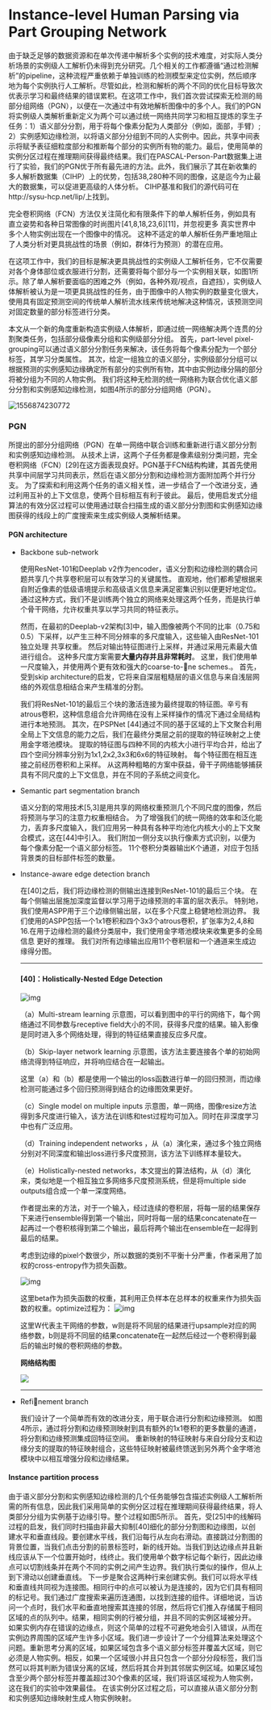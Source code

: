 # Instance-level Human Parsing via Part Grouping Network 

由于缺乏足够的数据资源和在单次传递中解析多个实例的技术难度，对实际人类分析场景的实例级人工解析仍未得到充分研究。几个相关的工作都遵循“通过检测解析”的pipeline，这种流程严重依赖于单独训练的检测模型来定位实例，然后顺序地为每个实例执行人工解析。尽管如此，检测和解析的两个不同的优化目标导致次优表示学习和最终结果的错误累积。在这项工作中，我们首次尝试探索无检测的局部分组网络（PGN），以便在一次通过中有效地解析图像中的多个人。我们的PGN将实例级人类解析重新定义为两个可以通过统一网络共同学习和相互提炼的孪生子任务：1）语义部分分割，用于将每个像素分配为人类部分（例如，面部，手臂）; 2）实例感知边缘检测，以将语义部分分组到不同的人实例中。因此，共享中间表示将赋予表征细粒度部分和推断每个部分的实例所有物的能力。最后，使用简单的实例分区过程在推理期间获得最终结果。我们在PASCAL-Person-Part数据集上进行了实验，我们的PGN优于所有最先进的方法。此外，我们展示了其在新收集的多人解析数据集（CIHP）上的优势，包括38,280种不同的图像，这是迄今为止最大的数据集，可以促进更高级的人体分析。 CIHP基准和我们的源代码可在http://sysu-hcp.net/lip/上找到。

完全卷积网络（FCN）方法仅关注简化和有限条件下的单人解析任务，例如具有直立姿势和各种日常图像的时尚图片[41,8,18,23,6][11]，并忽视更多 真实世界中多个人物实例出现在一个图像中的情况。 这种不适定的单人解析任务严重地阻止了人类分析对更具挑战性的场景（例如，群体行为预测）的潜在应用。 

在这项工作中，我们的目标是解决更具挑战性的实例级人工解析任务，它不仅需要对各个身体部位或衣服进行分割，还需要将每个部分与一个实例相关联，如图1所示。除了单人解析要面临的困难之外（例如，各种外观/视点，自遮挡），实例级人体解析被认为是一项更具挑战性的任务，由于图像中的人物实例的数量变化很大，使用具有固定预测空间的传统单人解析流水线来传统地解决这种情况，该预测空间对固定数量的部分标签进行分类。

本文从一个新的角度重新构造实例级人体解析，即通过统一网络解决两个连贯的分割聚类任务，包括部分级像素分组和实例级部分分组。 首先，part-level pixel-grouping可以通过语义部分分割任务来解决，该任务将每个像素分配为一个部分标签，其学习分类属性。 其次，给定一组独立的语义部分，实例级部分分组可以根据预测的实例感知边缘确定所有部分的实例所有物，其中由实例边缘分隔的部分将被分组为不同的人物实例。 我们将这种无检测的统一网络称为联合优化语义部分分割和实例感知边缘检测，如图4所示的部分分组网络（PGN）。

![1556874230772](http://pqz0lv0o0.bkt.clouddn.com/1556874230772.png)

### PGN

所提出的部分分组网络（PGN）在单一网络中联合训练和重新进行语义部分分割和实例感知边缘检测。 从技术上讲，这两个子任务都是像素级别分类问题，完全卷积网络（FCN）[29]在这方面表现良好。PGN基于FCN结构构建，其首先使用共享中间层学习共同表示，然后在语义部分分割和边缘检测方面附加两个并行分支。 为了探索和利用这两个任务的语义相关性，进一步结合了一个改进分支，通过利用互补的上下文信息，使两个目标相互有利于彼此。 最后，使用启发式分组算法的有效分区过程可以使用通过联合扫描生成的语义部分分割图和实例感知边缘图获得的线段上的广度搜索来生成实例级人类解析结果。

#### 

#### PGN architecture

- Backbone sub-network

  使用ResNet-101和Deeplab v2作为encoder，语义分割和边缘检测的耦合问题共享几个共享卷积层可以有效学习的关键属性。 直观地，他们都希望根据来自附近像素的低级语境提示和高级语义信息来满足密集识别以便更好地定位。 通过这种方式，我们不是训练两个独立的网络来处理这两个任务，而是执行单个骨干网络，允许权重共享以学习共同的特征表示。

  然而，在最初的Deeplab-v2架构[3]中，输入图像被两个不同的比率（0.75和0.5）下采样，以产生三种不同分辨率的多尺度输入，这些输入由ResNet-101独立处理 共享权重。 然后对输出特征图进行上采样，并通过采用元素最大值进行组合。 这种多尺度方案需要**大量内存并且非常耗时**。 这里，我们使用单一尺度输入，并使用两个更有效和强大的coarse-to-ne schemes.。 首先，受到skip architecture的启发，它将来自深层粗糙层的语义信息与来自浅层网络的外观信息相结合来产生精准的分割。

  我们将ResNet-101的最后三个块的激活连接为最终提取的特征图。辛亏有atrous卷积，这种信息组合允许网络在没有上采样操作的情况下通过全局结构进行本地预测。 其次，在PSPNet [44]通过不同的基于区域的上下文聚合利用全局上下文信息的能力之后，我们在最终分类层之前的提取的特征映射之上使用金字塔池模块。 提取的特征图与四种不同的内核大小进行平均合并，给出了四个空间分辨率分别为1x1,2x2,3x3和6x6的特征映射。 每个特征图在相互连接之前经历卷积和上采样。 从这两种粗略的方案中获益，骨干子网络能够捕获具有不同尺度的上下文信息，并在不同的子系统之间变化。

- Semantic part segmentation branch

  语义分割的常用技术[5,3]是用共享的网络权重预测几个不同尺度的图像，然后将预测与学习的注意力权重相结合。 为了增强我们的统一网络的效率和泛化能力，丢弃多尺度输入，我们应用另一种具有各种平均池化内核大小的上下文聚合模式，这在[44]中引入。 我们附加一侧分支以执行像素方式识别，以便为每个像素分配一个语义部分标签。 11个卷积分类器输出K个通道，对应于包括背景类的目标部件标签的数量。

- Instance-aware edge detection branch

  在[40]之后，我们将边缘检测的侧输出连接到ResNet-101的最后三个块。 在每个侧输出层施加深度监督以学习用于边缘预测的丰富的层次表示。 特别地，我们使用ASPP用于三个边缘侧输出层，以在多个尺度上稳健地检测边界。 我们使用的ASPP包括一个1x1卷积和四个3x3个atrous卷积，扩张率为2,4,8和16.在用于边缘检测的最终分类层中，我们使用金字塔池模块来收集更多的全局信息 更好的推理。 我们对所有边缘输出应用11个卷积层和一个通道来生成边缘得分图。

  ------

  

  #### [40]：Holistically-Nested Edge Detection

  ![img](https://img-blog.csdn.net/20180710221402378?watermark/2/text/aHR0cHM6Ly9ibG9nLmNzZG4ubmV0L2JleW9uZGp2NjEw/font/5a6L5L2T/fontsize/400/fill/I0JBQkFCMA==/dissolve/70) 

  （a）Multi-stream learning 示意图，可以看到图中的平行的网络下，每个网络通过不同参数与receptive field大小的不同，获得多尺度的结果。输入影像是同时进入多个网络处理，得到的特征结果直接反应多尺度。

  （b）Skip-layer network learning 示意图，该方法主要连接各个单的初始网络流得到特征响应，并将响应结合在一起输出。

  这里（a）和（b）都是使用一个输出的loss函数进行单一的回归预测，而边缘检测可能通过多个回归预测得到结合的边缘图效果更好。

  （c）Single model on multiple inputs 示意图，单一网络，图像resize方法得到多尺度进行输入，该方法在训练和test过程均可加入。同时在非深度学习中也有广泛应用。

  （d）Training independent networks ，从（a）演化来，通过多个独立网络分别对不同深度和输出loss进行多尺度预测，该方法下训练样本量较大。

  （e）Holistically-nested networks，本文提出的算法结构，从（d）演化来，类似地是一个相互独立多网络多尺度预测系统，但是将multiple side outputs组合成一个单一深度网络。

  作者提出来的方法，对于一个输入，经过连续的卷积层，将每一层的结果保存下来进行ensemble得到第一个输出，同时将每一层的结果concatenate在一起再过一个卷积核得到第二个输出，最后将两个输出在ensemble在一起得到最后的结果。 

  考虑到边缘的pixel个数很少，所以数据的类别不平衡十分严重，作者采用了加权的cross-entropy作为损失函数。 

  ![img](https://img-blog.csdn.net/20180710222223101?watermark/2/text/aHR0cHM6Ly9ibG9nLmNzZG4ubmV0L2JleW9uZGp2NjEw/font/5a6L5L2T/fontsize/400/fill/I0JBQkFCMA==/dissolve/70) 

  这里beta作为损失函数的权重，其利用正负样本在总样本的权重来作为损失函数的权重。optimize过程为： ![img](https://img-blog.csdn.net/20180710222450135?watermark/2/text/aHR0cHM6Ly9ibG9nLmNzZG4ubmV0L2JleW9uZGp2NjEw/font/5a6L5L2T/fontsize/400/fill/I0JBQkFCMA==/dissolve/70) 

  这里W代表主干网络的参数，w则是将不同层的结果进行upsample对应的网络参数，b则是将不同层的结果concatenate在一起然后经过一个卷积得到最后的输出时候的卷积网络的参数。 

  **网络结构图**

  ![](http://pqz0lv0o0.bkt.clouddn.com/20161011104710752.png)

  ------

  

- Refinement branch

  我们设计了一个简单而有效的改进分支，用于联合进行分割和边缘预测。 如图4所示，通过将分割和边缘预测映射到具有额外的1x1卷积的更多数量的通道，将分割和边缘预测集成回特征空间。 重新映射的特征映射与来自分段分支和边缘分支的提取的特征映射组合，这些特征映射被最终馈送到另外两个金字塔池模块中以相互增强分段和边缘结果。

#### Instance partition process

由于语义部分分割和实例感知边缘检测的几个任务能够包含描述实例级人工解析所需的所有信息，因此我们采用简单的实例分区过程在推理期间获得最终结果，将人类部分分组为实例基于边缘引导。整个过程如图5所示。
首先，受[25]中的线解码过程的启发，我们同时扫描由非最大抑制[40]细化的部分分割图和边缘图，以创建水平和垂直线段。要创建水平线，我们沿每行从左向右滑动。直接跳过分割图的背景位置，当我们点击分割的前景标签时，新的线开始。当我们到达边缘点并且新线应该从下一个位置开始时，线终止。我们使用单个数字标记每个新行，因此边缘点可以切割线条并在两个不同的实例之间产生边界。我们执行类似的操作，但从上到下滑动以创建垂直线。
下一步是聚合这两种行来创建实例。我们可以将水平线和垂直线共同视为连接图。相同行中的点可以被认为是连接的，因为它们具有相同的标记号。我们通过广度搜索来遍历连通图，以找到连接的组件。详细地说，当访问一个点时，我们水平和垂直地搜索其连接的邻居，然后将它们推入存储属于相同区域的点的队列中。结果，相同实例的行被分组，并且不同的实例区域被分开。
如果实例内存在错误的边缘点，则这个简单的过程不可避免地会引入错误，从而在实例边界周围的区域产生许多小区域。我们进一步设计了一个分组算法来处理这个问题。重新思考分离的区域，如果区域包含多个语义部分标签并覆盖大区域，则它必须是人物实例。相反，如果一个区域很小并且只包含一个部分分段标签，我们当然可以将其判断为错误分离的区域，然后将其合并到其邻居实例区域。如果区域包含至少两个部分标签并覆盖超过30个像素的区域，我们将该区域视为人物实例，这在我们的实验中效果最佳。
在该实例分区过程之后，可以直接从语义部分分割和实例感知边缘映射生成人物实例映射。